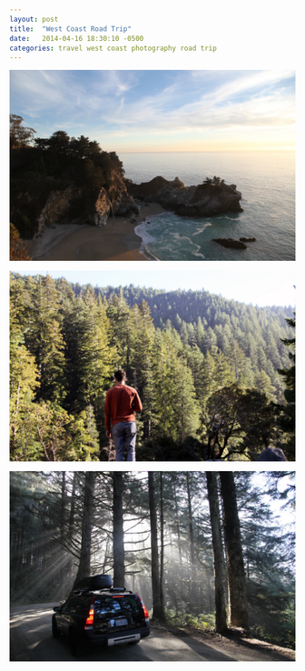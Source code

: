 ```yaml
---
layout: post
title:  "West Coast Road Trip"
date:   2014-04-16 18:30:10 -0500
categories: travel west coast photography road trip
---
```


![](/assets/bigsur.jpeg)

![](/assets/johnny.jpeg)

![](/assets/volvo.jpeg)
